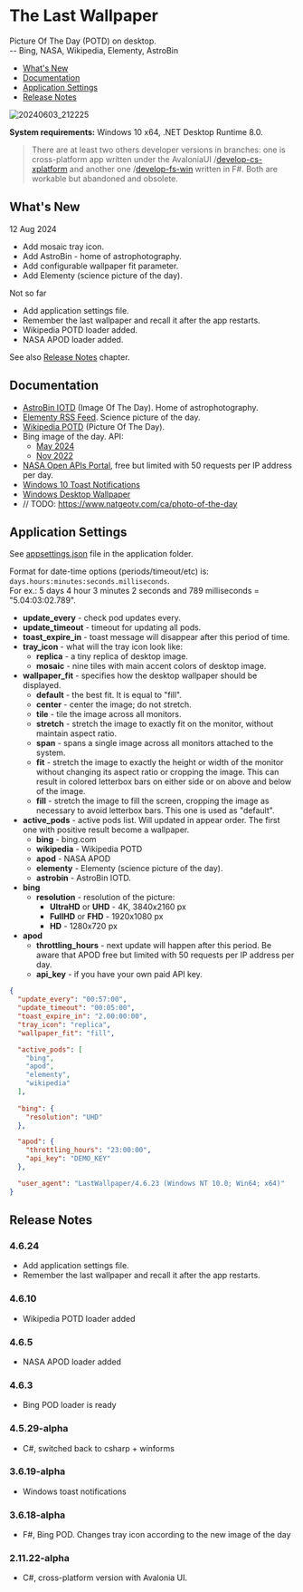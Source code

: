 # The Last Wallpaper

Picture Of The Day (POTD) on desktop.\
-- Bing, NASA, Wikipedia, Elementy, AstroBin

- [What's New](#whats-new)
- [Documentation](#documentation)
- [Application Settings](#application-settings)
- [Release Notes](#release-notes)

![20240603_212225](https://github.com/nikvoronin/LastWallpaper/assets/11328666/921585aa-f489-43e6-b084-7f5db9006428)

__System requirements:__ Windows 10 x64, .NET Desktop Runtime 8.0.

> There are at least two others developer versions in branches: one is cross-platform app written under the AvaloniaUI /[develop-cs-xplatform](https://github.com/nikvoronin/LastWallpaper/tree/develop-cs-xplatform) and another one /[develop-fs-win](https://github.com/nikvoronin/LastWallpaper/tree/develop-fs-win) written in F#. Both are workable but abandoned and obsolete.

## What's New

12 Aug 2024

- Add mosaic tray icon.
- Add AstroBin - home of astrophotography.
- Add configurable wallpaper fit parameter.
- Add Elementy (science picture of the day).

Not so far

- Add application settings file.
- Remember the last wallpaper and recall it after the app restarts.
- Wikipedia POTD loader added.
- NASA APOD loader added.

See also [Release Notes](#release-notes) chapter.

## Documentation

- [AstroBin IOTD](/docs/astrobin_aug-2024.md) (Image Of The Day). Home of astrophotography.
- [Elementy RSS Feed](/docs/elementy_aug-2024.md). Science picture of the day.
- [Wikipedia POTD](/docs/wikipedia_jun-2024.md) (Picture Of The Day).
- Bing image of the day. API:
    - [May 2024](/docs/bing_may-2024.md)
    - [Nov 2022](/docs/bing_nov-2022.md)
- [NASA Open APIs Portal](https://api.nasa.gov/), free but limited with 50 requests per IP address per day.
- [Windows 10 Toast Notifications](/docs/win10_toast_notifications.md)
- [Windows Desktop Wallpaper](/docs/windows_desktop_wallpaper.md)
- // TODO: https://www.natgeotv.com/ca/photo-of-the-day

## Application Settings

See [appsettings.json](https://github.com/nikvoronin/LastWallpaper/blob/main/LastWallpaper/appsettings.json) file in the application folder.

Format for date-time options (periods/timeout/etc) is: `days.hours:minutes:seconds.milliseconds`.\
For ex.: 5 days 4 hour 3 minutes 2 seconds and 789 milliseconds = "5.04:03:02.789".

- __update_every__ - check pod updates every.
- __update_timeout__ - timeout for updating all pods.
- __toast_expire_in__ - toast message will disappear after this period of time.
- __tray_icon__ - what will the tray icon look like:
  - __replica__ - a tiny replica of desktop image.
  - __mosaic__ - nine tiles with main accent colors of desktop image.
- __wallpaper_fit__ - specifies how the desktop wallpaper should be displayed.
  - __default__ - the best fit. It is equal to "fill".
  - __center__ - center the image; do not stretch.
  - __tile__ - tile the image across all monitors.
  - __stretch__ - stretch the image to exactly fit on the monitor, without maintain aspect ratio.
  - __span__ - spans a single image across all monitors attached to the system.
  - __fit__ - stretch the image to exactly the height or width of the monitor without changing its aspect ratio or cropping the image. This can result in colored letterbox bars on either side or on above and below of the image.
  - __fill__ - stretch the image to fill the screen, cropping the image as necessary to avoid letterbox bars. This one is used as "default".
- __active_pods__ - active pods list. Will updated in appear order. The first one with positive result become a wallpaper.
  - __bing__ - bing.com
  - __wikipedia__ - Wikipedia POTD
  - __apod__ - NASA APOD
  - __elementy__ - Elementy (science picture of the day).
  - __astrobin__ - AstroBin IOTD.
- __bing__
    - __resolution__ - resolution of the picture:
        - __UltraHD__ or __UHD__ - 4K, 3840x2160 px
        - __FullHD__ or __FHD__ - 1920x1080 px
        - __HD__ - 1280x720 px
- __apod__
    - __throttling_hours__ - next update will happen after this period. Be aware that APOD free but limited with 50 requests per IP address per day.
    - __api_key__ - if you have your own paid API key.

```json
{
  "update_every": "00:57:00",
  "update_timeout": "00:05:00",
  "toast_expire_in": "2.00:00:00",
  "tray_icon": "replica",
  "wallpaper_fit": "fill",

  "active_pods": [ 
    "bing", 
    "apod",
    "elementy",
    "wikipedia"
  ],
  
  "bing": {
    "resolution": "UHD"
  },

  "apod": {
    "throttling_hours": "23:00:00",
    "api_key": "DEMO_KEY"
  },

  "user_agent": "LastWallpaper/4.6.23 (Windows NT 10.0; Win64; x64)"
}
```

## Release Notes

### 4.6.24

- Add application settings file.
- Remember the last wallpaper and recall it after the app restarts.

### 4.6.10

- Wikipedia POTD loader added

### 4.6.5

- NASA APOD loader added

### 4.6.3

- Bing POD loader is ready

### 4.5.29-alpha

- C#, switched back to csharp + winforms

### 3.6.19-alpha

- Windows toast notifications

### 3.6.18-alpha

- F#, Bing POD. Changes tray icon according to the new image of the day

### 2.11.22-alpha

- C#, cross-platform version with Avalonia UI.
